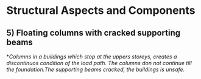 # Structural Aspects and Components 
## 5) Floating columns with cracked supporting beams
**Columns in a buildings which stop at the uppers storeys, creates a discontinuos condition of the load path. The columns don not continue till the foundation.The supporting beams cracked, the buildings is unsafe.*
